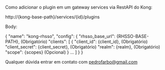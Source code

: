 Como adicionar o plugin em um gateway services via RestAPI do Kong: 

http://{kong-base-path}/services/{id}/plugins

Body:

{
	"name": "kong-rhsso",
	"config": {
		"rhsso_base_url": {RHSSO-BASE-PATH}, (Obrigatório)
		"clients": [
			{
				"client_id": {client_id}, (Obrigatório)
				"client_secret": {client_secret}, (Obrigatório)
				"realm": {realm}, (Obrigatório)
				"scope": {scopes} (Opcional)
			}
	    ...
		]
	}
}

Qualquer dúvida entrar em contato com pedrofarbo@gmail.com
